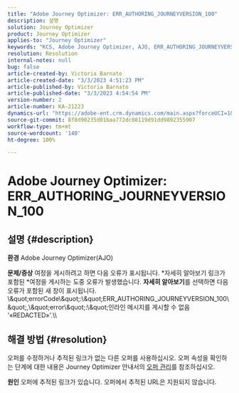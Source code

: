 ```yaml
---
title: "Adobe Journey Optimizer: ERR_AUTHORING_JOURNEYVERSION_100"
description: 설명
solution: Journey Optimizer
product: Journey Optimizer
applies-to: "Journey Optimizer"
keywords: "KCS, Adobe Journey Optimizer, AJO, ERR_AUTHORING_JOURNEYVERSION_100, 여정 게시"
resolution: Resolution
internal-notes: null
bug: false
article-created-by: Victoria Barnato
article-created-date: "3/3/2023 4:51:23 PM"
article-published-by: Victoria Barnato
article-published-date: "3/3/2023 4:54:54 PM"
version-number: 2
article-number: KA-21223
dynamics-url: "https://adobe-ent.crm.dynamics.com/main.aspx?forceUCI=1&pagetype=entityrecord&etn=knowledgearticle&id=1684bb9b-e3b9-ed11-83fe-6045bd006b25"
source-git-commit: 8f8d90235d01baa772dc08119d91dd9892355907
workflow-type: tm+mt
source-wordcount: '140'
ht-degree: 100%

---
```


# Adobe Journey Optimizer: ERR_AUTHORING_JOURNEYVERSION_100

## 설명 {#description}

<b>환경</b>
Adobe Journey Optimizer(AJO)


<b>문제/증상</b>
여정을 게시하려고 하면 다음 오류가 표시됩니다. *자세히 알아보기 링크가 포함된 *&#x200B;여정을 게시하는 도중 오류가 발생했습니다.<b></b> <b>자세히 알아보기</b>를 선택하면 다음 오류가 포함된 새 창이 표시됩니다.
\\\&quot;errorCode\\\&quot;:\\\&quot;ERR_AUTHORING_JOURNEYVERSION_100\\\&quot;,\\\&quot;error\\\&quot;:\\\&quot;인라인 메시지를 게시할 수 없음 &#39;«REDACTED»&#39;.\\\

## 해결 방법 {#resolution}


오퍼를 수정하거나 추적된 링크가 없는 다른 오퍼를 사용하십시오. 오퍼 속성을 확인하는 단계에 대한 내용은 Journey Optimizer 안내서의 [오퍼 관리](https://experienceleague.adobe.com/docs/journey-optimizer/using/offer-decisioning/managing-offers-in-the-offer-library/configure-offers/creating-personalized-offers.html?lang=en#offer-list)를 참조하십시오.


<b>원인</b>
오퍼에 추적된 링크가 있습니다. 오퍼에서 추적된 URL은 지원되지 않습니다.
